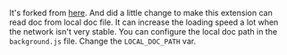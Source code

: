It's forked from [here](http://code.google.com/p/romannurik-code/source/checkout). 
And did a little change to make this extension can read doc from local doc file. It can increase the loading speed a lot when the network isn't very stable.
You can configure the local doc path in the `background.js` file. Change the `LOCAL_DOC_PATH` var.
